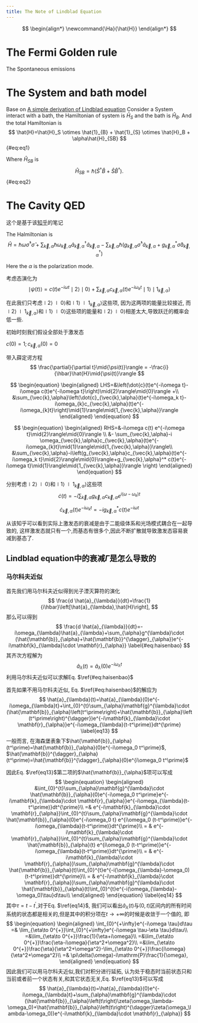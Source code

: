 ```yaml
---
title: The Note of Lindblad Equation
---
```


$$
\begin{align*}
\newcommand{\Ha}{\hat{H}}
\end{align*}
$$

# The Fermi Golden rule

The Spontaneous emissions



# The System and bath model

Base on [A simple derivation of Lindblad equation](https://doi.org/10.1590/S1806-11172013000100003)
Consider a System interact with a bath, the Hamiltonian of system is $\hat{H}_S$ and the bath is $\hat{H}_B$.
And the total Hamiltonian is 
$$
\hat{H}=\hat{H}_S \otimes \hat{1}_{B} + \hat{1}_{S} \otimes \hat{H}_B + \alpha\hat{H}_{SB}
$$ {#eq:eq1}

Where $\hat{H}_{SB}$ is
$$
\hat{H}_{SB} = \hbar(\hat{S}^{\dagger}\hat{B}+\hat{S}\hat{B}^{\dagger}).
$$ {#eq:eq2}

# The Cavity QED

这个是基于该[知乎](file:///C:/Users/fangruihuan/Zotero/storage/G7SQNMR2/139761346.html)的笔记

The Halmiltonian is 
$$
\hat{H} = \hbar \omega \hat{\sigma}^{\dagger} \hat{\sigma} + 
\sum_{\vec{k},\alpha}\hbar\omega_{\vec{k},\alpha}\hat{a}^{\dagger}_{\vec{k},\alpha}\hat{a}_{\vec{k},\alpha} - \sum_{\vec{k},\alpha}\hbar(g_{\vec{k},\alpha}\hat{\sigma}^{\dagger} \hat{a}_{\vec{k},\alpha}+g^*_{\vec{k},\alpha}\hat{\sigma} \hat{a}^{\dagger}_{\vec{k} ,\alpha} )
$$


Here the $\alpha$ is the polarization mode.

考虑态演化为
$$
\mid\psi(t)\rangle = c(t)e^{-i\omega t} \mid{2}\rangle\mid{0}\rangle + \sum_{\vec{k},\alpha}c_{\vec{k},\alpha}(t)e^{-i\omega_{k}t}\mid{1}\rangle\mid{1_{\vec{k},\alpha}}\rangle
$$

在此我们只考虑$\mid{2}\rangle\mid{0}\rangle$和$\mid{1}\rangle\mid{1_{\vec{k},\alpha}}\rangle$这些项, 因为这两项的能量比较接近, 而$\mid{2}\rangle\mid{1_{\vec{k},\alpha}}\rangle$和$\mid{1}\rangle\mid{0}\rangle$这些项的能量和$\mid{2}\rangle\mid{0}\rangle$相差太大,导致跃迁的概率会低一些.

初始时刻我们假设全部处于激发态

$c(0)=1; c_{\vec{k},\alpha}(0)=0$

带入薛定谔方程
$$
\frac{\partial}{\partial t}\mid{\psi(t)}\rangle	 = -\frac{i}{\hbar}\hat{H}\mid{\psi(t)}\rangle
$$

$$
\begin{equation}
\begin{aligned}
LHS=&\left(\dot{c}(t)e^{-i\omega t}-i\omega c(t)e^{-i\omega t}\right)\mid{2}\rangle\mid{0}\rangle +\\
&\sum_{\vec{k},\alpha}\left(\dot{c}_{\vec{k},\alpha}(t)e^{-i\omega_k t}-i\omega_{k}c_{\vec{k},\alpha}(t)e^{-i\omega_{k}t}\right)\mid{1}\rangle\mid{1_{\vec{k},\alpha}}\rangle
\end{aligned}
\end{equation}
$$

$$
\begin{equation}
\begin{aligned}
RHS=&-i\omega c(t) e^{-i\omega t}\mid{2}\rangle\mid{0}\rangle \\
&- \sum_{\vec{k},\alpha}-i \omega_{\vec{k},\alpha}c_{\vec{k},\alpha}(t)e^{-i\omega_{k}t}\mid{1}\rangle\mid{1_{\vec{k},\alpha}}\rangle\\
&\sum_{\vec{k},\alpha}-i\left(g_{\vec{k},\alpha}c_{\vec{k},\alpha}(t)e^{-i\omega_k t}\mid{2}\rangle\mid{0}\rangle+g_{\vec{k},\alpha}^* c(t)e^{-i\omega t}\mid{1}\rangle\mid{1_{\vec{k},\alpha}}\rangle \right)
\end{aligned}
\end{equation}
$$

分别考虑$\mid{2}\rangle\mid{0}\rangle$和$\mid{1}\rangle\mid{1_{\vec{k},\alpha}}\rangle$这些项
$$
\dot{c}(t)=-i\sum_{\vec{k},\alpha}g_{\vec{k},\alpha}c_{\vec{k},\alpha}e^{i(\omega-\omega_k) t}
$$

$$
\dot{c}_{\vec{k},\alpha}(t)e^{-i\omega_k t}=-ig^*_{\vec{k},\alpha}c(t)e^{-i\omega t}
$$

从该知乎可以看到实际上激发态的衰减是由于二能级体系和光场模式耦合在一起导致的, 这样激发态就只有一个,而基态有很多个,因此不断扩散就导致激发态容易衰减到基态了.

## Lindblad equation中的衰减$\Gamma$是怎么导致的

### 马尔科夫近似

首先我们用马尔科夫近似得到光子湮灭算符的演化
$$
\frac{d \hat{a}_{\lambda}}{dt}=\frac{1}{i\hbar}\left[\hat{a}_{\lambda},\hat{H}\right],
$$
那么可以得到
$$
\frac{d \hat{a}_{\lambda}}{dt}=-i\omega_{\lambda}\hat{a}_{\lambda}+\sum_{\alpha}g^{\lambda}\cdot (\hat{\mathbf{b}}_{\alpha}+\hat{\mathbf{b}}^{\dagger}_{\alpha})e^{-i\mathbf{k}_{\lambda}\cdot \mathbf{r}_{\alpha}}
\label{#eq:haisenbao}
$$
其齐次方程解为
$$
\hat{a}_{\lambda}\left(t\right)=\hat{a}_{\lambda}(0)e^{-i\omega_{\lambda} t}
$$
利用马尔科夫近似可以求解Eq. $\ref{#eq:haisenbao}$

首先如果不用马尔科夫近似, Eq. $\ref{#eq:haisenbao}$的解应为
$$
\hat{a}_{\lambda}(t)=\hat{a}_{\lambda}(0)e^{-i\omega_{\lambda}t}+\int_{0}^{t}\sum_{\alpha}\mathbf{g}^{\lambda}\cdot (\hat{\mathbf{b}}_{\alpha}\left(t^\prime\right)+\hat{\mathbf{b}}_{\alpha}\left(t^\prime\right)^{\dagger})e^{-i\mathbf{k}_{\lambda}\cdot \mathbf{r}_{\alpha}}e^{-i\omega_{\lambda}(t-t^\prime)}dt^{\prime}
\label{eq13}
$$
一般而言, 在海森堡表象下$\hat{\mathbf{b}}_{\alpha}(t^\prime)=\hat{\mathbf{b}}_{\alpha}(0)e^{-i\omega_0 t^\prime}$, $\hat{\mathbf{b}}^{\dagger}_{\alpha}(t^\prime)=\hat{\mathbf{b}}^{\dagger}_{\alpha}(0)e^{i\omega_0 t^\prime}$

因此Eq. $\ref{eq13}$第二项的$\hat{\mathbf{b}}_{\alpha}$项可以写成
$$
\begin{equation}
\begin{aligned}
&\int_{0}^{t}\sum_{\alpha}\mathbf{g}^{\lambda}\cdot \hat{\mathbf{b}}_{\alpha}(0)e^{-i\omega_0 t^\prime}e^{-i\mathbf{k}_{\lambda}\cdot \mathbf{r}_{\alpha}}e^{-i\omega_{\lambda}(t-t^\prime)}dt^{\prime}\\
=& e^{-i\mathbf{k}_{\lambda}\cdot \mathbf{r}_{\alpha}}\int_{0}^{t}\sum_{\alpha}\mathbf{g}^{\lambda}\cdot \hat{\mathbf{b}}_{\alpha}(0)e^{-i\omega_0 t} e^{i\omega_0 (t-t^\prime)}e^{-i\omega_{\lambda}(t-t^\prime)}dt^{\prime}\\
= & e^{-i\mathbf{k}_{\lambda}\cdot \mathbf{r}_{\alpha}}\int_{0}^{t}\sum_{\alpha}\mathbf{g}^{\lambda}\cdot \hat{\mathbf{b}}_{\alpha}(t) e^{i\omega_0 (t-t^\prime)}e^{-i\omega_{\lambda}(t-t^\prime)}dt^{\prime}\\
= & e^{-i\mathbf{k}_{\lambda}\cdot \mathbf{r}_{\alpha}}\sum_{\alpha}\mathbf{g}^{\lambda}\cdot \hat{\mathbf{b}}_{\alpha}(t)\int_{0}^{t}e^{-i(\omega_{\lambda}-\omega_0)(t-t^\prime)}dt^{\prime}\\
= & e^{-i\mathbf{k}_{\lambda}\cdot \mathbf{r}_{\alpha}}\sum_{\alpha}\mathbf{g}^{\lambda}\cdot \hat{\mathbf{b}}_{\alpha}(t)\int_{0}^{t}e^{-i(\omega_{\lambda}-\omega_0)\tau}d\tau\\
\end{aligned}
\end{equation}
\label{eq14}
$$
其中$\tau=t-t^\prime$,对于Eq. $\ref{eq14}$, 我们可以看出$\hat{a}_{\lambda}(t)$与$(0,t)$区间内的所有时间系统的状态都是相关的,但是其中的积分项在$t\to +\infty$的时候是收敛于一个值的, 即
$$
\begin{equation}
\begin{aligned}
\int_{0}^{+\infty}e^{-i\omega \tau}d\tau =& \lim_{\eta\to 0^{+}}\int_{0}^{+\infty}e^{-i\omega \tau-\eta \tau}d\tau\\
=&\lim_{\eta\to 0^{+}}\frac{1}{\eta+i\omega}\\
=&\lim_{\eta\to 0^{+}}\frac{\eta-i\omega}{\eta^2+\omega^2}\\
=&\lim_{\eta\to 0^{+}}\frac{\eta}{\eta^2+\omega^2}-\lim_{\eta\to 0^{+}}\frac{i\omega}{\eta^2+\omega^2}\\
=& \pi\delta(\omega)-i\mathrm{P}\frac{1}{\omega},
\end{aligned}
\end{equation}
$$
因此我们可以用马尔科夫近似,我们对积分进行延拓, 认为处于稳态时当前状态只和当前或者前一个状态有关,和其它状态无关,Eq. $\ref{eq13}$可以写成
$$
\hat{a}_{\lambda}(t)=\hat{a}_{\lambda}(0)e^{-i\omega_{\lambda}t}+\sum_{\alpha}\mathbf{g}^{\lambda}\cdot (\hat{\mathbf{b}}_{\alpha}\left(t\right)\zeta(\omega_\lambda-\omega_0)+\hat{\mathbf{b}}_{\alpha}\left(t\right)^{\dagger}\zeta(\omega_\lambda-\omega_0))e^{-i\mathbf{k}_{\lambda}\cdot \mathbf{r}_{\alpha}}
$$


